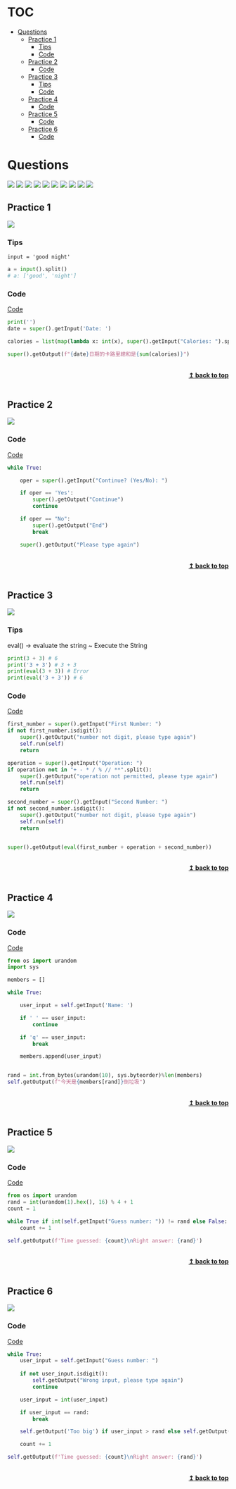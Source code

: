 # TOC
- [Questions](#questions)
  * [Practice 1](#practice-1)
    + [Tips](#tips)
    + [Code](#code)
  * [Practice 2](#practice-2)
    + [Code](#code-1)
  * [Practice 3](#practice-3)
    + [Tips](#tips-1)
    + [Code](#code-2)
  * [Practice 4](#practice-4)
    + [Code](#code-3)
  * [Practice 5](#practice-5)
    + [Code](#code-4)
  * [Practice 6](#practice-6)
    + [Code](#code-5)

# Questions

![](../../img/python_intro/01.png)
![](../../img/python_intro/02.png)
![](../../img/python_intro/04.png)
![](../../img/python_intro/06.png)
![](../../img/python_intro/07.png)
![](../../img/python_intro/08.png)
![](../../img/python_intro/09.png)
![](../../img/python_intro/10.png)
![](../../img/python_intro/11.png)
![](../../img/python_intro/12.png)


## Practice 1

![](../../img/python_intro/03.png)

### Tips

`input = 'good night'`

```python
a = input().split()
# a: ['good', 'night']
```

### Code

[Code](calory.py)

```python
print('')
date = super().getInput('Date: ')

calories = list(map(lambda x: int(x), super().getInput("Calories: ").split(',')))

super().getOutput(f"{date}日期的卡路里總和是{sum(calories)}")
```

<br/>
<div align="right">
    <b><a href="#toc">↥ back to top</a></b>
</div>
<br/>

## Practice 2

![](../../img/python_intro/05.png)

### Code

[Code](userInput.py)

```python
while True:

    oper = super().getInput("Continue? (Yes/No): ")

    if oper == 'Yes':
        super().getOutput("Continue")
        continue

    if oper == "No":
        super().getOutput("End")
        break

    super().getOutput("Please type again")
```
<br/>
<div align="right">
    <b><a href="#toc">↥ back to top</a></b>
</div>
<br/>

## Practice 3

![](../../img/python_intro/13.png)

### Tips

eval() -> evaluate the string
~   Execute the String

```python
print(3 + 3) # 6
print('3 + 3') # 3 + 3
print(eval(3 + 3)) # Error
print(eval('3 + 3')) # 6
```

### Code

[Code](calculator.py)

```python
first_number = super().getInput("First Number: ")
if not first_number.isdigit():
    super().getOutput("number not digit, please type again")
    self.run(self)
    return

operation = super().getInput("Operation: ")
if operation not in "+ - * / % // **".split():
    super().getOutput("operation not permitted, please type again")
    self.run(self)
    return

second_number = super().getInput("Second Number: ")
if not second_number.isdigit():
    super().getOutput("number not digit, please type again")
    self.run(self)
    return


super().getOutput(eval(first_number + operation + second_number))
```

<br/>
<div align="right">
    <b><a href="#toc">↥ back to top</a></b>
</div>
<br/>

## Practice 4

![](../../img/python_intro/14.png)

### Code

[Code](duty.py)

```python
from os import urandom
import sys

members = []

while True:

    user_input = self.getInput('Name: ')

    if ' ' == user_input:
        continue 

    if 'q' == user_input:
        break 

    members.append(user_input)


rand = int.from_bytes(urandom(10), sys.byteorder)%len(members)
self.getOutput(f"今天是{members[rand]}倒垃圾")
```

<br/>
<div align="right">
    <b><a href="#toc">↥ back to top</a></b>
</div>
<br/>

## Practice 5

![](../../img/python_intro/15.png)

### Code 

[Code](guess.py)

```python
from os import urandom
rand = int(urandom(1).hex(), 16) % 4 + 1
count = 1

while True if int(self.getInput("Guess number: ")) != rand else False:
    count += 1

self.getOutput(f'Time guessed: {count}\nRight answer: {rand}')
```
<br/>
<div align="right">
    <b><a href="#toc">↥ back to top</a></b>
</div>
<br/>

## Practice 6

![](../../img/python_intro/16.png)

### Code

[Code](guess_revange.py)

```python
while True:
    user_input = self.getInput("Guess number: ")
    
    if not user_input.isdigit():
        self.getOutput("Wrong input, please type again")
        continue

    user_input = int(user_input)

    if user_input == rand:
        break

    self.getOutput('Too big') if user_input > rand else self.getOutput('Too small')

    count += 1

self.getOutput(f'Time guessed: {count}\nRight answer: {rand}')
```

<br/>
<div align="right">
    <b><a href="#toc">↥ back to top</a></b>
</div>
<br/>
